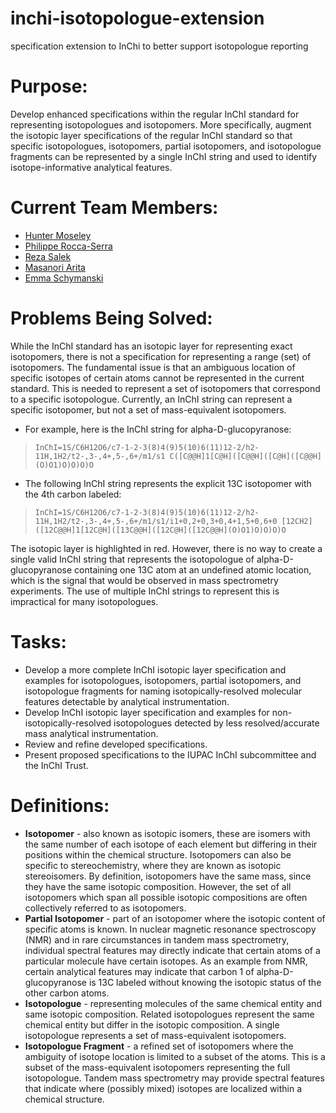 # inchi-isotopologue-extension
specification extension to InChi to better support isotopologue reporting

# Purpose:
Develop enhanced specifications within the regular InChI standard for representing isotopologues and isotopomers. More specifically, augment the isotopic layer specifications of the regular InChI standard so that specific isotopologues, isotopomers, partial isotopomers, and isotopologue fragments can be represented by a single InChI string and used to identify isotope-informative analytical features.

# Current Team Members:
* [Hunter Moseley](http://www.github.com/hunter-moseley) 
* [Philippe Rocca-Serra](http://www.github.com/proccaserra) 
* [Reza Salek](http://www.github.com/rsalek)
* [Masanori Arita](http://www.github.com/m-arita) 
* [Emma Schymanski](http://www.github.com/schymane)

# Problems Being Solved:
While the InChI standard has an isotopic layer for representing exact isotopomers, there is not a specification for representing a range (set) of isotopomers. The fundamental issue is that an ambiguous location of specific isotopes of certain atoms cannot be represented in the current standard.  This is needed to represent a set of isotopomers that correspond to a specific isotopologue.  Currently, an InChI string can represent a specific isotopomer, but not a set of mass-equivalent isotopomers.

- For example, here is the InChI string for alpha-D-glucopyranose:
>`InChI=1S/C6H12O6/c7-1-2-3(8)4(9)5(10)6(11)12-2/h2-11H,1H2/t2-,3-,4+,5-,6+/m1/s1
C([C@@H]1[C@H]([C@@H]([C@H]([C@@H](O)O1)O)O)O)O`
- The following InChI string represents the explicit 13C isotopomer with the 4th carbon labeled:
>`InChI=1S/C6H12O6/c7-1-2-3(8)4(9)5(10)6(11)12-2/h2-11H,1H2/t2-,3-,4+,5-,6+/m1/s1/i1+0,2+0,3+0,4+1,5+0,6+0
[12CH2]([12C@@H]1[12C@H]([13C@@H]([12C@H]([12C@@H](O)O1)O)O)O)O`

The isotopic layer is highlighted in red. However, there is no way to create a single valid InChI string that represents the isotopologue of alpha-D-glucopyranose containing one 13C atom at an undefined atomic location, which is the signal that would be observed in mass spectrometry experiments.  The use of multiple InChI strings to represent this is impractical for many isotopologues.

# Tasks:
- Develop a more complete InChI isotopic layer specification and examples for isotopologues, isotopomers, partial isotopomers, and isotopologue fragments for naming isotopically-resolved molecular features detectable by analytical instrumentation.
- Develop InChI isotopic layer specification and examples for non-isotopically-resolved isotopologues detected by less resolved/accurate mass analytical instrumentation.
- Review and refine developed specifications.
- Present proposed specifications to the IUPAC InChI subcommittee and the InChI Trust.

# Definitions:
- **Isotopomer** - also known as isotopic isomers, these are isomers with the same number of each isotope of each element but differing in their positions within the chemical structure. Isotopomers can also be specific to stereochemistry, where they are known as isotopic stereoisomers.  By definition, isotopomers have the same mass, since they have the same isotopic composition.  However, the set of all isotopomers which span all possible isotopic compositions are often collectively referred to as isotopomers.  
- **Partial Isotopomer** - part of an isotopomer where the isotopic content of specific atoms is known.  In nuclear magnetic resonance spectroscopy (NMR) and in rare circumstances in tandem mass spectrometry, individual spectral features may directly indicate that certain atoms of a particular molecule have certain isotopes.  As an example from NMR, certain analytical features may indicate that carbon 1 of alpha-D-glucopyranose is 13C labeled without knowing the isotopic status of the other carbon atoms.
- **Isotopologue** - representing molecules of the same chemical entity and same isotopic composition. Related isotopologues represent the same chemical entity but differ in the isotopic composition.  A single isotopologue represents a set of mass-equivalent isotopomers. 
- **Isotopologue Fragment** - a refined set of isotopomers where the ambiguity of isotope location is limited to a subset of the atoms. This is a subset of the mass-equivalent isotopomers representing the full isotopologue. Tandem mass spectrometry may provide spectral features that indicate where (possibly mixed) isotopes are localized within a chemical structure.  


